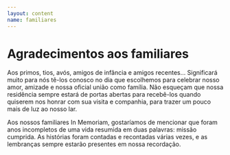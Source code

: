 ```yaml
---
layout: content
name: familiares
---
```

# Agradecimentos aos familiares

<p class="text-justify">Aos primos, tios, avós, amigos de infância e amigos recentes…  Significará muito para nós tê-los conosco no dia que escolhemos para celebrar nosso amor, amizade e nossa oficial união como família. Não esqueçam que nossa residência sempre estará de portas abertas para recebê-los quando quiserem nos honrar com sua visita e companhia, para trazer um pouco mais de luz ao nosso lar.</p>
<p class="text-justify">Aos nossos familiares In Memoriam, gostaríamos de mencionar que foram anos incompletos de uma vida resumida em duas palavras: missão cumprida. As histórias foram contadas e recontadas várias vezes, e as lembranças sempre estarão presentes em nossa recordação.</p>